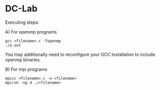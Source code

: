 # DC-Lab

Executing steps:

A) For openmp programs 

```
gcc <filename>.c -fopenmp
./a.out
```

You may additionally need to reconfigure your GCC installation to include openmp binaries.

B) For mpi programs

```
mpicc <filename>.c -o <filename>
mpirun -np 4 ./<filename>
```
